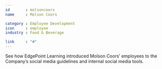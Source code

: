 ```yaml
---
id       : molsoncoors
name     : Molson Coors

category : Employee Development
icon     : employee
industry : Food & Beverage

link     : "#"
---
```

See how EdgePoint Learning introduced Molson Coors’ employees to the Company’s social media guidelines and internal social media tools.
